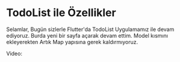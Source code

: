 # TodoList ile Özellikler

Selamlar, Bugün sizlerle Flutter'da TodoList Uygulamamız ile devam ediyoruz.
Burda yeni bir sayfa açarak devam ettim. Model kısmını ekleyerekten Artık Map yapısına gerek kaldırmıyoruz.

Video:
